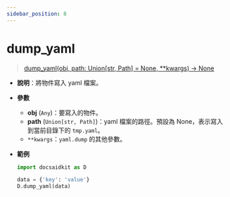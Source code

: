 ```yaml
---
sidebar_position: 8
---
```


# dump_yaml

> [dump_yaml(obj, path: Union[str, Path] = None, **kwargs) -> None](https://github.com/DocsaidLab/DocsaidKit/blob/012540eebaebb2718987dd3ec0f7dcf40f403caa/docsaidkit/utils/files_utils.py#L200)

- **說明**：將物件寫入 yaml 檔案。

- **參數**
    - **obj** (`Any`)：要寫入的物件。
    - **path** (`Union[str, Path]`)：yaml 檔案的路徑。預設為 None，表示寫入到當前目錄下的 `tmp.yaml`。
    - `**kwargs`：`yaml.dump` 的其他參數。

- **範例**

    ```python
    import docsaidkit as D

    data = {'key': 'value'}
    D.dump_yaml(data)
    ```
